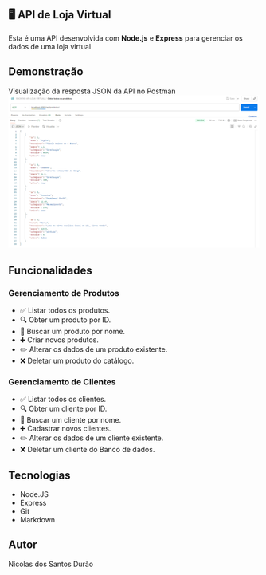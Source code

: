 ﻿## 🖥️ API de Loja Virtual

Esta é uma API desenvolvida com **Node.js** e **Express** para gerenciar os dados de uma loja virtual

## Demonstração
Visualização da resposta JSON da API no Postman
![API rodando no Postman](./img/Captura%20de%20tela%202025-09-16%20081723.png)

## Funcionalidades 

### Gerenciamento de Produtos
- ✅ Listar todos os produtos.
- 🔍 Obter um produto por ID.
- 🔎 Buscar um produto por nome.
- ➕ Criar novos produtos.
- ✏️ Alterar os dados de um produto existente.
- ❌ Deletar um produto do catálogo.

### Gerenciamento de Clientes
- ✅ Listar todos os clientes.
- 🔍 Obter um cliente por ID.
- 🔎 Buscar um cliente por nome.
- ➕ Cadastrar novos clientes.
- ✏️ Alterar os dados de um cliente existente.
- ❌ Deletar um cliente do Banco de dados.

## Tecnologias
- Node.JS
- Express
- Git
- Markdown

## Autor

Nicolas dos Santos Durão 

